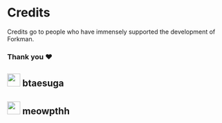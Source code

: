 # Credits

Credits go to people who have immensely supported the development of Forkman.

### Thank you ❤️

## <div class="heading"><img src="https://cdn.discordapp.com/avatars/775418953723805717/0da7564e28ccfd18058ed62aee5aca0c.png" width="30" height="30" class="rounded-corners">&nbsp;btaesuga</div>

## <div class="heading"><img src="https://cdn.discordapp.com/avatars/300548556874579969/b430505ed632a90741df469863fec9b7.png" width="30" height="30" class="rounded-corners">&nbsp;meowpthh</div>
